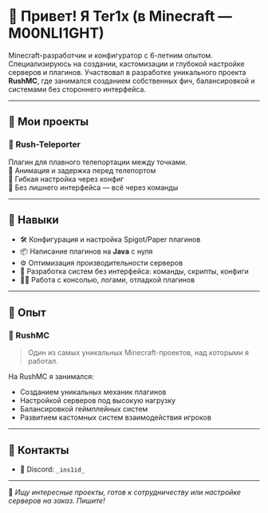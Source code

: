 # 👋 Привет! Я Ter1x (в Minecraft — M00NLI1GHT)

Minecraft-разработчик и конфигуратор с 6-летним опытом. Специализируюсь на создании, кастомизации и глубокой настройке серверов и плагинов. Участвовал в разработке уникального проекта **RushMC**, где занимался созданием собственных фич, балансировкой и системами без стороннего интерфейса.

---

## 🚀 Мои проекты

### 🔁 Rush-Teleporter
Плагин для плавного телепортации между точками.  
🔸 Анимация и задержка перед телепортом  
🔸 Гибкая настройка через конфиг  
🔸 Без лишнего интерфейса — всё через команды

---

## 🧠 Навыки

- 🛠️ Конфигурация и настройка Spigot/Paper плагинов  
- 📦 Написание плагинов на **Java** с нуля  
- ⚙️ Оптимизация производительности серверов  
- 🔄 Разработка систем без интерфейса: команды, скрипты, конфиги  
- 👨‍💻 Работа с консолью, логами, отладкой плагинов

---

## 🧩 Опыт

### 🔹 RushMC
> Один из самых уникальных Minecraft-проектов, над которыми я работал.  

На RushMC я занимался:
- Созданием уникальных механик плагинов
- Настройкой серверов под высокую нагрузку
- Балансировкой геймплейных систем
- Развитием кастомных систем взаимодействия игроков

---

## 💬 Контакты

- 💬 Discord: `_ins1id_`

---

📌 *Ищу интересные проекты, готов к сотрудничеству или настройке серверов на заказ. Пишите!*

